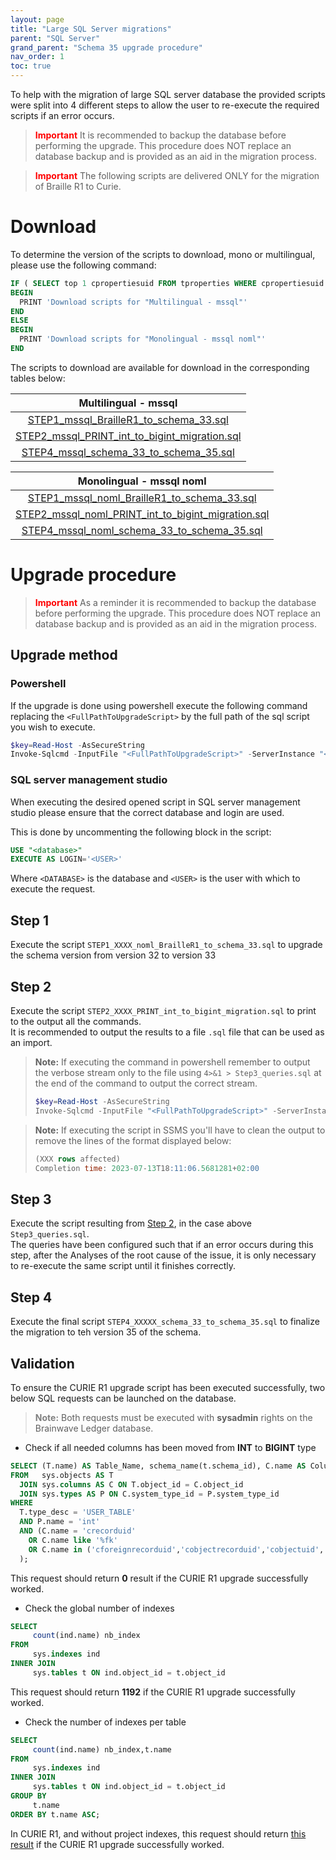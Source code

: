 ```yaml
---
layout: page
title: "Large SQL Server migrations"
parent: "SQL Server"
grand_parent: "Schema 35 upgrade procedure"
nav_order: 1
toc: true
---
```


To help with the migration of large SQL server database the provided scripts were split into 4 different steps to allow the user to re-execute the required scripts if an error occurs.  

> <span style="color:red">**Important**</span> It is recommended to backup the database before performing the upgrade. This procedure does NOT replace an database backup and is provided as an aid in the migration process.  

> <span style="color:red">**Important**</span> The following scripts are delivered ONLY for the migration of Braille R1 to Curie.

# Download  

To determine the version of the scripts to download, mono or multilingual, please use the following command:

```sql
IF ( SELECT top 1 cpropertiesuid FROM tproperties WHERE cpropertiesuid = 'SQLSERVER_MULTILINGUAL') is not null
BEGIN
  PRINT 'Download scripts for "Multilingual - mssql"'
END
ELSE
BEGIN
  PRINT 'Download scripts for "Monolingual - mssql noml"'
END
```

The scripts to download are available for download in the corresponding tables below:

|                                                        Multilingual - mssql                                                         |
| :---------------------------------------------------------------------------------------------------------------------------------: |
|          [STEP1_mssql_BrailleR1_to_schema_33.sql](./sqlscripts/STEP1_mssql_BrailleR1_to_schema_33.sql)          |
|   [STEP2_mssql_PRINT_int_to_bigint_migration.sql](./sqlscripts/STEP2_mssql_PRINT_int_to_bigint_migration.sql)   |
|          [STEP4_mssql_schema_33_to_schema_35.sql](./sqlscripts/STEP4_mssql_schema_33_to_schema_35.sql)          |

|                                                           Monolingual - mssql noml                                                            |
| :-------------------------------------------------------------------------------------------------------------------------------------------: |
|          [STEP1_mssql_noml_BrailleR1_to_schema_33.sql](./sqlscripts/STEP1_mssql_noml_BrailleR1_to_schema_33.sql)  
|   [STEP2_mssql_noml_PRINT_int_to_bigint_migration.sql](./sqlscripts/STEP2_mssql_noml_PRINT_int_to_bigint_migration.sql)   |
|          [STEP4_mssql_noml_schema_33_to_schema_35.sql](./sqlscripts/STEP4_mssql_noml_schema_33_to_schema_35.sql)          |

# Upgrade procedure

> <span style="color:red">**Important**</span> As a reminder it is recommended to backup the database before performing the upgrade. This procedure does NOT replace an database backup and is provided as an aid in the migration process.  

## Upgrade method

### Powershell

If the upgrade is done using powershell execute the following command replacing the `<FullPathToUpgradeScript>` by the full path of the sql script you wish to execute.  

```powershell
$key=Read-Host -AsSecureString
Invoke-Sqlcmd -InputFile "<FullPathToUpgradeScript>" -ServerInstance "<ServerInstance>" -Database "<Database>" -Username "<USER>" -Password $key -verbose 
```

### SQL server management studio  

When executing the desired opened script in SQL server management studio please ensure that the correct database and login are used.  

This is done by uncommenting the following block in the script:

```sql
USE "<database>"
EXECUTE AS LOGIN='<USER>'
```

Where `<DATABASE>` is the database and `<USER>` is the user with which to execute the request.  

## Step 1

Execute the script `STEP1_XXXX_noml_BrailleR1_to_schema_33.sql` to upgrade the schema version from version 32 to version 33

## Step 2

Execute the script `STEP2_XXXX_PRINT_int_to_bigint_migration.sql` to print to the output all the commands.  
It is recommended to output the results to a file `.sql` file that can be used as an import.

> **Note:** If executing the command in powershell remember to output the verbose stream only to the file using `4>&1 > Step3_queries.sql` at the end of the command to output the correct stream.  
>
> ```powershell
> $key=Read-Host -AsSecureString
> Invoke-Sqlcmd -InputFile "<FullPathToUpgradeScript>" -ServerInstance "<ServerInstance>" -Database "<Database>" -Username "<USER>" -Password $key -Verbose 4>&1 > Step3_queries.sql
> ```

> **Note:** If executing the script in SSMS you'll have to clean the output to remove the lines of the format displayed below:  
>
> ```sql
> (XXX rows affected)
> Completion time: 2023-07-13T18:11:06.5681281+02:00
> ```

## Step 3

Execute the script resulting from [Step 2](#step-2), in the case above `Step3_queries.sql`.  
The queries have been configured such that if an error occurs during this step, after the Analyses of the root cause of the issue, it is only necessary to re-execute the same script until it finishes correctly.  

## Step 4  

Execute the final script `STEP4_XXXXX_schema_33_to_schema_35.sql` to finalize the migration to teh version 35 of the schema.  

## Validation  

To ensure the CURIE R1 upgrade script has been executed successfully, two below SQL requests can be launched on the database.  

> <span style="color:grey">**Note:**</span> Both requests must be executed with **sysadmin** rights on the Brainwave Ledger database.

- Check if all needed columns has been moved from **INT** to **BIGINT** type

```sql
SELECT (T.name) AS Table_Name, schema_name(t.schema_id), C.name AS Column_Name, c.is_nullable
FROM   sys.objects AS T 
  JOIN sys.columns AS C ON T.object_id = C.object_id
  JOIN sys.types AS P ON C.system_type_id = P.system_type_id
WHERE
  T.type_desc = 'USER_TABLE'
  AND P.name = 'int'
  AND (C.name = 'crecorduid' 
    OR C.name like '%fk' 
    OR C.name in ('cforeignrecorduid','cobjectrecorduid','cobjectuid','coptionuid','crequestid','cworkrecuid')
  );
```

This request should return **0** result if the CURIE R1 upgrade successfully worked.

- Check the global number of indexes

```sql
SELECT 
     count(ind.name) nb_index
FROM 
     sys.indexes ind 
INNER JOIN 
     sys.tables t ON ind.object_id = t.object_id
```

This request should return **1192** if the CURIE R1 upgrade successfully worked.

- Check the number of indexes per table

```sql
SELECT 
     count(ind.name) nb_index,t.name
FROM 
     sys.indexes ind 
INNER JOIN 
     sys.tables t ON ind.object_id = t.object_id
GROUP BY 
     t.name
ORDER BY t.name ASC;
```

In CURIE R1, and without project indexes, this request should return [this result](../assets/bw_sqlserver_CURIE_R1_indexes_number_per_table_aggregation.csv) if the CURIE R1 upgrade successfully worked.  